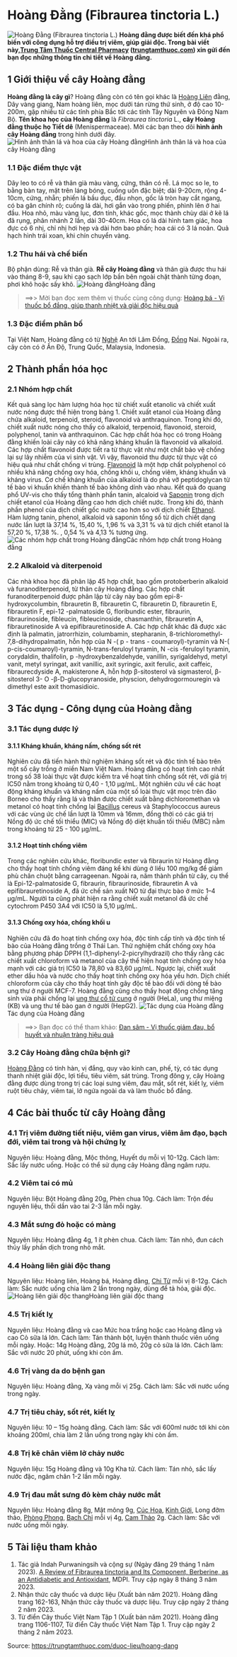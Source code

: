# Hoàng Đằng (Fibraurea tinctoria L.)

![Hoàng Đằng \(Fibraurea tinctoria L.\)](https://trungtamthuoc.com/images/others/hoang-dang-1-3100.jpg)
**Hoàng đằng được biết đến khá phổ biến với công dụng hỗ trợ điều trị viêm, giúp giải độc. Trong bài viết này,[Trung Tâm Thuốc Central Pharmacy](https://trungtamthuoc.com/ "Trung Tâm Thuốc Central Pharmacy") ([trungtamthuoc.com](https://trungtamthuoc.com/ "trungtamthuoc.com")) xin gửi đến bạn đọc những thông tin chi tiết về Hoàng đằng.**
##  1 Giới thiệu về cây Hoàng đằng
**Hoàng đằng là cây gì**? Hoàng đằng còn có tên gọi khác là [Hoàng Liên](https://trungtamthuoc.com/hoat-chat/hoang-lien "Hoàng Liên") đằng, Dây vàng giang, Nam hoàng liên, mọc dưới tán rừng thứ sinh, ở độ cao 10-200m, gặp nhiều từ các tỉnh phía Bắc tới các tỉnh Tây Nguyên và Đông Nam Bộ.
**Tên khoa học của Hoàng đằng** là _Fibraurea tinctoria_ L., **cây Hoàng đằng thuộc họ Tiết dê** (Menispermaceae). Mời các bạn theo dõi **hình ảnh cây Hoàng đằng** trong hình dưới đây.
![Hình ảnh thân lá và hoa của cây Hoàng đằng](https://trungtamthuoc.com/images/item/hoang-dang-2.jpg)Hình ảnh thân lá và hoa của cây Hoàng đằng
### 1.1 Đặc điểm thực vật
Dây leo to có rễ và thân già màu vàng, cứng, thân có rễ. Lá mọc so le, to bằng bàn tay, mặt trên láng bóng, cuống uốn đặc biệt; dài 9-20cm, rộng 4-10cm, cứng, nhẵn; phiến lá bầu dục, đầu nhọn, gốc lá tròn hay cắt ngang, có ba gân chính rõ; cuống lá dài, hơi gắn vào trong phiến, phình lên ở hai đầu. 
Hoa nhỏ, màu vàng lục, đơn tính, khác gốc, mọc thành chùy dài ở kẽ lá đã rụng, phân nhánh 2 lần, dài 30-40cm. Hoa có lá dài hình tam giác, hoa đực có 6 nhị, chỉ nhị hơi hẹp và dài hơn bao phấn; hoa cái có 3 lá noãn. Quả hạch hình trái xoan, khi chín chuyển vàng.
### 1.2 Thu hái và chế biến
Bộ phận dùng: Rễ và thân già.
**Rễ cây Hoàng đằng** và thân già được thu hái vào tháng 8-9, sau khi cạo sạch lớp bần bên ngoài chặt thành từng đoạn, phơi khô hoặc sấy khô.
![Hoàng đằng](https://trungtamthuoc.com/images/item/hoang-dang-va-cong-dung.jpg)Hoàng đằng
> ==>> Mời bạn đọc xem thêm vị thuốc cùng công dụng: [Hoàng bá - Vị thuốc bổ đắng, giúp thanh nhiệt và giải độc hiệu quả](https://trungtamthuoc.com/duoc-lieu/hoang-ba)
### 1.3 Đặc điểm phân bố
Tại Việt Nam, Hoàng đằng có từ [Nghệ](https://trungtamthuoc.com/hoat-chat/nghe "Nghệ") An tới Lâm Đồng, [Đồng](https://trungtamthuoc.com/hoat-chat/dong "Đồng") Nai. Ngoài ra, cây còn có ở Ấn Độ, Trung Quốc, Malaysia, Indonesia. 
##  2 Thành phần hóa học
### 2.1 Nhóm hợp chất
Kết quả sàng lọc hàm lượng hóa học từ chiết xuất etanolic và chiết xuất nước nóng được thể hiện trong bảng 1. Chiết xuất etanol của Hoàng đằng chứa alkaloid, terpenoid, steroid, flavonoid và anthraquinon. Trong khi đó, chiết xuất nước nóng cho thấy có alkaloid, terpenoid, flavonoid, steroid, polyphenol, tanin và anthraquinon.
Các hợp chất hóa học có trong Hoàng đằng khiến loài cây này có khả năng kháng khuẩn là flavonoid và alkaloid. Các hợp chất flavonoid được tiết ra từ thực vật như một chất bảo vệ chống lại sự lây nhiễm của vi sinh vật. Vì vậy, flavonoid thu được từ thực vật có hiệu quả như chất chống vi trùng. [Flavonoid](https://trungtamthuoc.com/hoat-chat/flavonoid "Flavonoid") là một hợp chất polyphenol có nhiều khả năng chống oxy hóa, chống khối u, chống viêm, kháng khuẩn và kháng virus. Cơ chế kháng khuẩn của alkaloid là do phá vỡ peptidoglycan từ tế bào vi khuẩn khiến thành tế bào không dính vào nhau.
Kết quả đo quang phổ UV-vis cho thấy tổng thành phần tanin, alcaloid và [Saponin](https://trungtamthuoc.com/hoat-chat/saponin "Saponin") trong dịch chiết etanol của Hoàng đằng cao hơn dịch chiết nước. Trong khi đó, thành phần phenol của dịch chiết gốc nước cao hơn so với dịch chiết [Ethanol](https://trungtamthuoc.com/hoat-chat/ethanol "Ethanol"). Hàm lượng tanin, phenol, alkaloid và saponin tổng số từ dịch chiết dạng nước lần lượt là 37,14 %, 15,40 %, 1,96 % và 3,31 % và từ dịch chiết etanol là 57,20 %, 17,38 %. , 0,54 % và 4,13 % tương ứng.
![Các nhóm hợp chất trong Hoàng đằng](https://trungtamthuoc.com/images/item/hoang-dang-4.jpg)Các nhóm hợp chất trong Hoàng đằng
### 2.2 Alkaloid và diterpenoid
Các nhà khoa học đã phân lập 45 hợp chất, bao gồm protoberberin alkaloid và furanoditerpenoid, từ thân cây Hoàng đằng. Các hợp chất furanoditerpenoid được phân lập từ cây này bao gồm epi-8-hydroxycolumbin, fibrauretin B, fibrauretin C, fibrauretin D, fibrauretin E, fibrauretin F, epi-12 -palmatoside G, floribundic ester, fibraurin, fibraurinoside, fibleucin, fibleucinoside, chasmanthin, fibrauretin A, fibrauretinoside A và epifibrauretinoside A. 
Các hợp chất khác đã được xác định là palmatin, jatrorrhizin, columbamin, stepharanin, 8-trichloromethyl-7,8-dihydropalmatin, hỗn hợp của N -( p - trans - coumaroyl)-tyramin và N-( p-cis-coumaroyl)-tyramin, N-trans-feruloyl tyramin, N -cis -feruloyl tyramin, corydaldin, thalifolin, p -hydroxybenzaldehyde, vanillin, syrigaldehyd, metyl vanit, metyl syringat, axit vanillic, axit syringic, axit ferulic, axit caffeic, fibraurecdyside A, makisterone A, hỗn hợp β-sitosterol và sigmasterol, β-sitosterol 3- O -β-D-glucopyranoside, physcion, dehydrogormouregin và dimethyl este axit thomasidioic.
##  3 Tác dụng - Công dụng của Hoàng đằng
### 3.1 Tác dụng dược lý
#### 3.1.1 Kháng khuẩn, kháng nấm, chống sốt rét
Nghiên cứu đã tiến hành thử nghiệm kháng sốt rét và độc tính tế bào trên một số cây trồng ở miền Nam Việt Nam. Hoàng đằng có hoạt tính cao nhất trong số 38 loài thực vật được kiểm tra về hoạt tính chống sốt rét, với giá trị IC50 nằm trong khoảng từ 0,40 - 1,10 μg/mL. Một nghiên cứu về các hoạt động kháng khuẩn và kháng nấm của một số loài thực vật mọc trên đảo Borneo cho thấy rằng lá và thân được chiết xuất bằng dichloromethan và metanol có hoạt tính chống lại [Bacillus](https://trungtamthuoc.com/hoat-chat/bacillus "Bacillus") cereus và Staphylococcus aureus với các vùng ức chế lần lượt là 10mm và 16mm, đồng thời có các giá trị Nồng độ ức chế tối thiểu (MIC) và Nồng độ diệt khuẩn tối thiểu (MBC) nằm trong khoảng từ 25 - 100 μg/mL.
#### 3.1.2 Hoạt tính chống viêm
Trong các nghiên cứu khác, floribundic ester và fibraurin từ Hoàng đằng cho thấy hoạt tính chống viêm đáng kể khi dùng ở liều 100 mg/kg để giảm phù chân chuột bằng carrageenan. Ngoài ra, năm thành phần từ cây, cụ thể là Epi-12-palmatoside G, fibraurin, fibraurinoside, fibrauretin A và epifibrauretinoside A, đã ức chế sản xuất NO từ đại thực bào ở mức 1–4 μg/mL. Người ta cũng phát hiện ra rằng chiết xuất metanol đã ức chế cytochrom P450 3A4 với IC50 là 5,10 μg/mL.
#### 3.1.3 Chống oxy hóa, chống khối u
Nghiên cứu đã đo hoạt tính chống oxy hóa, độc tính cấp tính và độc tính tế bào của Hoàng đằng trồng ở Thái Lan. Thử nghiệm chất chống oxy hóa bằng phương pháp DPPH (1,1-diphenyl-2-picrylhydrazil) cho thấy rằng các chiết xuất chloroform và metanol của cây thể hiện hoạt tính chống oxy hóa mạnh với các giá trị IC50 là 78,80 và 83,60 μg/mL. Ngược lại, chiết xuất ether dầu hỏa và nước cho thấy hoạt tính chống oxy hóa yếu hơn. Dịch chiết chloroform của cây cho thấy hoạt tính gây độc tế bào đối với dòng tế bào ung thư ở người MCF-7. Hoàng đằng cũng cho thấy hoạt động chống tăng sinh vừa phải chống lại [ung thư cổ tử cung](https://trungtamthuoc.com/bai-viet/ung-thu-co-tu-cung "ung thư cổ tử cung") ở người (HeLa), ung thư miệng (KB) và ung thư tế bào gan ở người (HepG2).
![Tác dụng của Hoàng đằng](https://trungtamthuoc.com/images/item/hoang-dang-5.jpg)Tác dụng của Hoàng đằng
> ==>> Bạn đọc có thể tham khảo: [Đan sâm - Vị thuốc giảm đau, bổ huyết và nhuận tràng hiệu quả](https://trungtamthuoc.com/duoc-lieu/dan-sam-70)
### 3.2 Cây Hoàng đằng chữa bệnh gì?
[Hoàng Đằng](https://trungtamthuoc.com/hoat-chat/hoang-dang "Hoàng Đằng") có tính hàn, vị đắng, quy vào kinh can, phế, tỳ, có tác dụng thanh nhiệt giải độc, lợi tiểu, tiêu viêm, sát trùng.
Trong đông y, cây Hoàng đằng được dùng trong trị các loại sưng viêm, đau mắt, sốt rét, kiết lỵ, viêm ruột tiêu chảy, viêm tai, lở ngứa ngoài da và làm thuốc bổ đắng.
##  4 Các bài thuốc từ cây Hoàng đằng
### 4.1 Trị viêm đường tiết niệu, viêm gan virus, viêm âm đạo, bạch đới, viêm tai trong và hội chứng lỵ
Nguyên liệu: Hoàng đằng, Mộc thông, Huyết dụ mỗi vị 10-12g.
Cách làm: Sắc lấy nước uống. Hoặc có thể sử dụng cây Hoàng đằng ngâm rượu. 
### 4.2 Viêm tai có mủ
Nguyên liệu: Bột Hoàng đằng 20g, Phèn chua 10g.
Cách làm: Trộn đều nguyên liệu, thổi dần vào tai 2-3 lần mỗi ngày.
### 4.3 Mắt sưng đỏ hoặc có màng
Nguyên liệu: Hoàng đằng 4g, 1 ít phèn chua.
Cách làm: Tán nhỏ, đun cách thủy lấy phần dịch trong nhỏ mắt.
### 4.4 Hoàng liên giải độc thang
Nguyên liệu: Hoàng liên, Hoàng bá, Hoàng đằng, [Chi Tử](https://trungtamthuoc.com/hoat-chat/chi-tu "Chi Tử") mỗi vị 8-12g.
Cách làm: Sắc nước uống chia làm 2 lần trong ngày, dùng để tả hỏa, giải độc.
![Hoàng liên giải độc thang](https://trungtamthuoc.com/images/item/hoang-dang-6.jpg)Hoàng liên giải độc thang
### 4.5 Trị kiết lỵ
Nguyên liệu: Hoàng đằng và cao Mức hoa trắng hoặc cao Hoàng đằng và cao Cỏ sữa lá lớn.
Cách làm: Tán thành bột, luyện thành thuốc viên uống mỗi ngày.
Hoặc: 14g Hoàng đằng, 20g lá mô, 20g cỏ sữa lá lớn.
Cách làm: Sắc với nước 20 phút, uống khi còn ấm.
### 4.6 Trị vàng da do bệnh gan
Nguyên liệu: Hoàng đằng, Xạ vàng mỗi vị 25g.
Cách làm: Sắc với nước uống trong ngày.
### 4.7 Trị tiêu chảy, sốt rét, kiết lỵ
Nguyên liệu: 10 – 15g hoàng đằng.
Cách làm: Sắc với 600ml nước tới khi còn khoảng 200ml, chia làm 2 lần uống trong ngày khi còn ấm.
### 4.8 Trị kẽ chân viêm lở chảy nước
Nguyên liệu: 15g Hoàng đằng và 10g Kha tử.
Cách làm: Tán nhỏ, sắc lấy nước đặc, ngâm chân 1-2 lần mỗi ngày.
### 4.9 Trị đau mắt sưng đỏ kèm chảy nước mắt
Nguyên liệu: Hoàng đằng 8g, Mật mông 9g, [Cúc Hoa](https://trungtamthuoc.com/hoat-chat/cuc-hoa "Cúc Hoa"), [Kinh Giới](https://trungtamthuoc.com/hoat-chat/kinh-gioi "Kinh Giới"), Long đởm thảo, [Phòng Phong](https://trungtamthuoc.com/hoat-chat/phong-phong "Phòng Phong"), [Bạch Chỉ](https://trungtamthuoc.com/duoc-lieu/bach-chi-42 "Bạch Chỉ") mỗi vị 4g, [Cam Thảo](https://trungtamthuoc.com/duoc-lieu/cam-thao-32 "Cam Thảo") 2g.
Cách làm: Sắc với nước uống mỗi ngày.
##  5 Tài liệu tham khảo
1. Tác giả Indah Purwaningsih và cộng sự (Ngày đăng 29 tháng 1 năm 2023). [A Review of Fibraurea tinctoria and Its Component, Berberine, as an Antidiabetic and Antioxidant](https://www.mdpi.com/1420-3049/28/3/1294), MDPI. Truy cập ngày 8 tháng 3 năm 2023. 
2. Nhận thức cây thuốc và dược liệu (Xuất bản năm 2021). Hoàng đằng trang 162-163, Nhận thức cây thuốc và dược liệu. Truy cập ngày 2 tháng 2 năm 2023.
3. Từ điển Cây thuốc Việt Nam Tập 1 (Xuất bản năm 2021). Hoàng đằng trang 1106-1107, Từ điển Cây thuốc Việt Nam Tập 1. Truy cập ngày 2 tháng 2 năm 2023.


Source: https://trungtamthuoc.com/duoc-lieu/hoang-dang